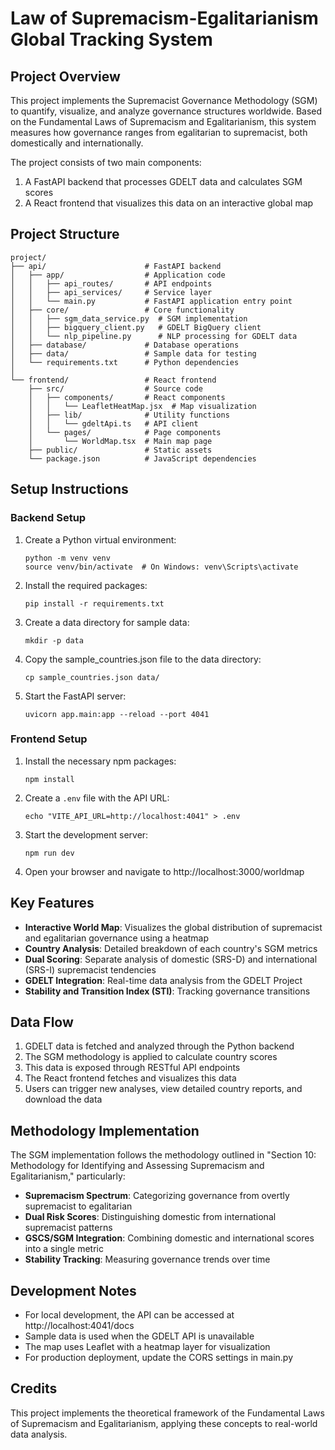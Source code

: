 # Law of Supremacism-Egalitarianism Global Tracking System

## Project Overview

This project implements the Supremacist Governance Methodology (SGM) to quantify, visualize, and analyze governance structures worldwide. Based on the Fundamental Laws of Supremacism and Egalitarianism, this system measures how governance ranges from egalitarian to supremacist, both domestically and internationally.

The project consists of two main components:
1. A FastAPI backend that processes GDELT data and calculates SGM scores
2. A React frontend that visualizes this data on an interactive global map

## Project Structure

```
project/
├── api/                      # FastAPI backend
│   ├── app/                  # Application code
│   │   ├── api_routes/       # API endpoints
│   │   ├── api_services/     # Service layer
│   │   └── main.py           # FastAPI application entry point
│   ├── core/                 # Core functionality
│   │   ├── sgm_data_service.py  # SGM implementation
│   │   ├── bigquery_client.py   # GDELT BigQuery client
│   │   └── nlp_pipeline.py      # NLP processing for GDELT data
│   ├── database/             # Database operations
│   ├── data/                 # Sample data for testing
│   └── requirements.txt      # Python dependencies
│
└── frontend/                 # React frontend
    ├── src/                  # Source code
    │   ├── components/       # React components
    │   │   └── LeafletHeatMap.jsx  # Map visualization
    │   ├── lib/              # Utility functions
    │   │   └── gdeltApi.ts   # API client
    │   └── pages/            # Page components
    │       └── WorldMap.tsx  # Main map page
    ├── public/               # Static assets
    └── package.json          # JavaScript dependencies
```

## Setup Instructions

### Backend Setup

1. Create a Python virtual environment:
   ```
   python -m venv venv
   source venv/bin/activate  # On Windows: venv\Scripts\activate
   ```

2. Install the required packages:
   ```
   pip install -r requirements.txt
   ```

3. Create a data directory for sample data:
   ```
   mkdir -p data
   ```

4. Copy the sample_countries.json file to the data directory:
   ```
   cp sample_countries.json data/
   ```

5. Start the FastAPI server:
   ```
   uvicorn app.main:app --reload --port 4041
   ```

### Frontend Setup

1. Install the necessary npm packages:
   ```
   npm install
   ```

2. Create a `.env` file with the API URL:
   ```
   echo "VITE_API_URL=http://localhost:4041" > .env
   ```

3. Start the development server:
   ```
   npm run dev
   ```

4. Open your browser and navigate to http://localhost:3000/worldmap

## Key Features

- **Interactive World Map**: Visualizes the global distribution of supremacist and egalitarian governance using a heatmap
- **Country Analysis**: Detailed breakdown of each country's SGM metrics
- **Dual Scoring**: Separate analysis of domestic (SRS-D) and international (SRS-I) supremacist tendencies
- **GDELT Integration**: Real-time data analysis from the GDELT Project
- **Stability and Transition Index (STI)**: Tracking governance transitions

## Data Flow

1. GDELT data is fetched and analyzed through the Python backend
2. The SGM methodology is applied to calculate country scores
3. This data is exposed through RESTful API endpoints
4. The React frontend fetches and visualizes this data
5. Users can trigger new analyses, view detailed country reports, and download the data

## Methodology Implementation

The SGM implementation follows the methodology outlined in "Section 10: Methodology for Identifying and Assessing Supremacism and Egalitarianism," particularly:

- **Supremacism Spectrum**: Categorizing governance from overtly supremacist to egalitarian
- **Dual Risk Scores**: Distinguishing domestic from international supremacist patterns
- **GSCS/SGM Integration**: Combining domestic and international scores into a single metric
- **Stability Tracking**: Measuring governance trends over time

## Development Notes

- For local development, the API can be accessed at http://localhost:4041/docs
- Sample data is used when the GDELT API is unavailable
- The map uses Leaflet with a heatmap layer for visualization
- For production deployment, update the CORS settings in main.py

## Credits

This project implements the theoretical framework of the Fundamental Laws of Supremacism and Egalitarianism, applying these concepts to real-world data analysis.